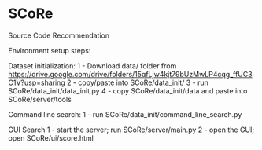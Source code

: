 # SCoRe
Source Code Recommendation

Environment setup steps:

Dataset initialization:
  1 - Download data/ folder from https://drive.google.com/drive/folders/15qfLjw4kjt79bUzMwLP4cqg_ffUC3C1V?usp=sharing
  2 - copy/paste into SCoRe/data_init/
  3 - run SCoRe/data_init/data_init.py
  4 - copy SCoRe/data_init/data and paste into SCoRe/server/tools
  
  
Command line search:
  1 - run SCoRe/data_init/command_line_search.py
  
GUI Search
  1 - start the server; run SCoRe/server/main.py
  2 - open the GUI; open SCoRe/ui/score.html
